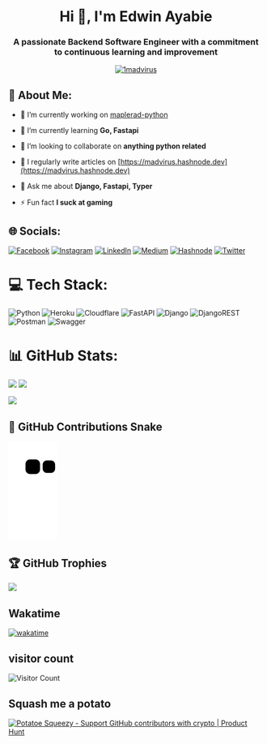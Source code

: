 <h1 align="center">Hi 👋, I'm Edwin Ayabie</h1>
<h3 align="center">A passionate Backend Software Engineer with a commitment to continuous learning and improvement</h3>
<p align="center"> <a href="https://twitter.com/1madvirus" target="blank"><img src="https://img.shields.io/twitter/follow/1madvirus?logo=twitter&style=for-the-badge" alt="1madvirus" /></a> </p>

## 💫 About Me:

- 🔭 I’m currently working on [maplerad-python](https://github.com/madvirus-ops/maplerad-python)

- 🌱 I’m currently learning **Go, Fastapi**

- 👯 I’m looking to collaborate on **anything python related**


- 📝 I regularly write articles on [https://madvirus.hashnode.dev](https://madvirus.hashnode.dev)

- 💬 Ask me about **Django, Fastapi, Typer**

- ⚡ Fun fact **I suck at gaming**

## 🌐 Socials:
[![Facebook](https://img.shields.io/badge/Facebook-%231877F2.svg?logo=Facebook&logoColor=white)](https://facebook.com/madvirus) [![Instagram](https://img.shields.io/badge/Instagram-%23E4405F.svg?logo=Instagram&logoColor=white)](https://instagram.com/1madvirus) [![LinkedIn](https://img.shields.io/badge/LinkedIn-%230077B5.svg?logo=linkedin&logoColor=white)](https://linkedin.com/in/madvirus) [![Medium](https://img.shields.io/badge/Medium-12100E?logo=medium&logoColor=white)](https://medium.com/@madvirus ) [![Hashnode](https://img.shields.io/badge/Hashnode-2962FF?style=for-the-badge&logo=hashnode&logoColor=white)](https://madvirus.hashnode.dev) [![Twitter](https://img.shields.io/badge/Twitter-%231DA1F2.svg?logo=Twitter&logoColor=white)](https://twitter.com/1madvirus)

# 💻 Tech Stack:
![Python](https://img.shields.io/badge/python-3670A0?style=for-the-badge&logo=python&logoColor=ffdd54) ![Heroku](https://img.shields.io/badge/heroku-%23430098.svg?style=for-the-badge&logo=heroku&logoColor=white) ![Cloudflare](https://img.shields.io/badge/Cloudflare-F38020?style=for-the-badge&logo=Cloudflare&logoColor=white) ![FastAPI](https://img.shields.io/badge/FastAPI-009688?style=for-the-badge&logo=FastAPI&logoColor=white) ![Django](https://img.shields.io/badge/django-%23092E20.svg?style=for-the-badge&logo=django&logoColor=white) ![DjangoREST](https://img.shields.io/badge/DJANGO-REST-ff1709?style=for-the-badge&logo=django&logoColor=white&color=ff1709&labelColor=gray) ![Postman](https://img.shields.io/badge/Postman-FF6C37?style=for-the-badge&logo=postman&logoColor=white) ![Swagger](https://img.shields.io/badge/-Swagger-%23Clojure?style=for-the-badge&logo=swagger&logoColor=white)
# 📊 GitHub Stats:
![](https://github-readme-stats.vercel.app/api?username=madvirus-ops&show_icons=true&locale=en&theme=dark&hide_border=false&include_all_commits=true&count_private=true)
![](https://github-readme-streak-stats.herokuapp.com/?user=madvirus-ops&theme=dark&hide_border=false)

![](https://github-readme-stats.vercel.app/api/top-langs/?username=madvirus-ops&theme=dark&hide_border=false&include_all_commits=true&count_private=true&layout=compact)


## 🐍 GitHub Contributions Snake

![GitHub Contribution Snake](https://github.com/madvirus-ops/madvirus-ops/blob/output/github-contribution-grid-snake.svg)



## 🏆 GitHub Trophies
![](https://github-profile-trophy.vercel.app/?username=madvirus-ops&theme=apprentice&no-frame=false&no-bg=false&margin-w=4)

## Wakatime
[![wakatime](https://wakatime.com/badge/user/30afd768-59dc-4441-9443-f270c48f74f8.svg)](https://wakatime.com/@30afd768-59dc-4441-9443-f270c48f74f8)


## visitor count 
![Visitor Count](https://profile-counter.glitch.me/madvirus-ops/count.svg)


## Squash me a potato
<a href="https://www.potatoesqueezy.xyz/app/profile?user=madvirus-ops" target="_blank" rel="noopener noreferrer">
        <img 
          src="https://coffee-major-wallaby-86.mypinata.cloud/ipfs/bafkreiaskbvndui55ycmqdu6ui6arfkhxmqgjvjcaw26myp4y76mmqtbyi" 
          width="350" 
          height="54" 
          style="width: 250px; height: 54px;" 
          alt="Potatoe Squeezy - Support GitHub contributors with crypto | Product Hunt" 
        />
      </a>




